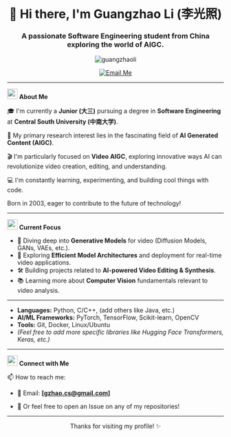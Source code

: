 <h1 align="center">👋 Hi there, I'm Guangzhao Li (李光照)</h1>
<h3 align="center">A passionate Software Engineering student from China exploring the world of AIGC.</h3>

<p align="center">
  <img src="https://komarev.com/ghpvc/?username=guangzhaoli&label=Profile%20views&color=0e75b6&style=flat" alt="guangzhaoli" />
</p>

<p align="center">
 <a href="gzhao.cs@gmail.com" target="_blank">
    <img src="https://img.shields.io/badge/Gmail-D14836?style=for-the-badge&logo=gmail&logoColor=white" alt="Email Me"/>
  </a>
</p>

---

<p align="left"> <img src="https://user-images.githubusercontent.com/507615/94222825-1fedcc00-ff30-11ea-81fb-24765741f52c.gif" width="24" /> <b>About Me</b></p>

🎓 I'm currently a **Junior (大三)** pursuing a degree in **Software Engineering** at **Central South University (中南大学)**.

🌱 My primary research interest lies in the fascinating field of **AI Generated Content (AIGC)**.

🎬 I'm particularly focused on **Video AIGC**, exploring innovative ways AI can revolutionize video creation, editing, and understanding.

💻 I'm constantly learning, experimenting, and building cool things with code.

 Born in 2003, eager to contribute to the future of technology!

---

<p align="left"> <img src="https://user-images.githubusercontent.com/507615/94222876-431f8c00-ff30-11ea-80a9-3843a49013c3.gif" width="24" /> <b>Current Focus</b> </p>

*   🧠 Diving deep into **Generative Models** for video (Diffusion Models, GANs, VAEs, etc.).
*   🚀 Exploring **Efficient Model Architectures** and deployment for real-time video applications.
*   🛠️ Building projects related to **AI-powered Video Editing & Synthesis**.
*   📚 Learning more about **Computer Vision** fundamentals relevant to video analysis.

---


*   **Languages:** Python, C/C++, (add others like Java, etc.)
*   **AI/ML Frameworks:** PyTorch, TensorFlow, Scikit-learn, OpenCV
*   **Tools:** Git, Docker, Linux/Ubuntu
*   *(Feel free to add more specific libraries like Hugging Face Transformers, Keras, etc.)*

---


<p align="left"> <img src="https://user-images.githubusercontent.com/507615/94224179-ae50e980-ff31-11ea-90ff-373c05de6099.gif" width="24" /> <b>Connect with Me</b> </p>

📫 How to reach me:

*   📧 Email: **[gzhao.cs@gmail.com]**

*   💬 Or feel free to open an Issue on any of my repositories!

---

<p align="center"> Thanks for visiting my profile! ✨ </p>
